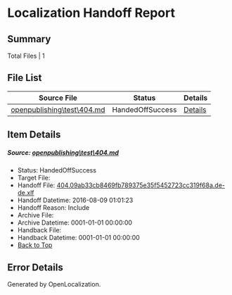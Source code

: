 # <a name='report-top'></a> Localization Handoff Report

## Summary
 Total Files | 1

## File List
 Source File | Status | Details 
 ----------- | ------ | ------- 
 [openpublishing\test\404.md](https://github.com/Microsoft/openpublishing-test/blob/874148e70522026076d4c1652a079c849e9d4403/openpublishing/test/404.md) | HandedOffSuccess | [Details](#4f46251636432b91af9ef710814aa0f0e4a59bec5)

## Item Details
##### <a name='4f46251636432b91af9ef710814aa0f0e4a59bec5'></a> Source: [openpublishing\test\404.md](https://github.com/Microsoft/openpublishing-test/blob/874148e70522026076d4c1652a079c849e9d4403/openpublishing/test/404.md)
* Status: HandedOffSuccess
* Target File: 
* Handoff File: [404.09ab33cb8469fb789375e35f5452723cc319f68a.de-de.xlf](https://github.com/openpublish/openpublishing-handoff-test/blob/1ab0723c732d0cd467b37114cae2ae2866b32048/ol-handoff/openpublish/openpublishing-test.de-de/master/404.09ab33cb8469fb789375e35f5452723cc319f68a.de-de.xlf)
* Handoff Datetime: 2016-08-09 01:01:23
* Handoff Reason: Include
* Archive File: 
* Archive Datetime: 0001-01-01 00:00:00
* Handback File: 
* Handback Datetime: 0001-01-01 00:00:00
* [Back to Top](#report-top)


## Error Details

Generated by OpenLocalization.
